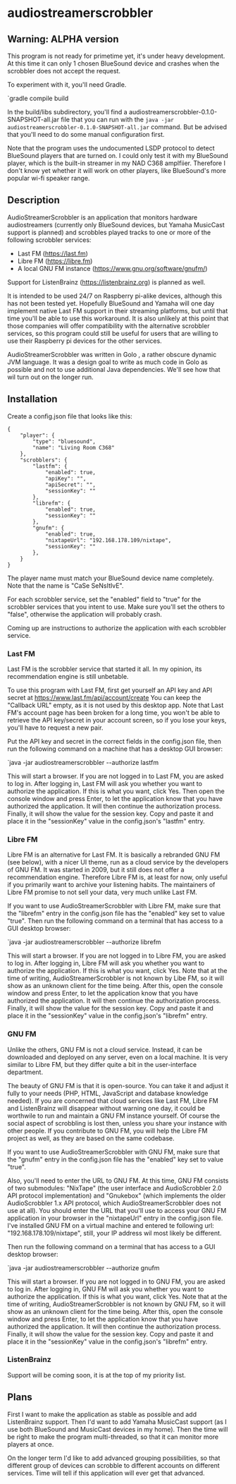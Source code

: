 # audiostreamerscrobbler

## Warning: ALPHA version

This program is not ready for primetime yet, it's under heavy development. At this time it can only 1 chosen BlueSound device and crashes when the scrobbler does not accept the request.

To experiment with it, you'll need Gradle.

`gradle compile build

In the build/libs subdirectory, you'll find a audiostreamerscrobbler-0.1.0-SNAPSHOT-all.jar file that you can run with the `java -jar audiostreamerscrobbler-0.1.0-SNAPSHOT-all.jar` command. But be advised that you'll need to do some manual configuration first.

Note that the program uses the undocumented LSDP protocol to detect BlueSound players that are turned on. I could only test it with my BlueSound player, which is the built-in streamer in my NAD C368 amplfiier. Therefore I don't know yet whether it will work on other players, like BlueSound's more popular wi-fi speaker range.

## Description  

AudioStreamerScrobbler is an application that monitors hardware audiostreamers (currently only BlueSound devices, but Yamaha MusicCast support is planned) and scrobbles played tracks to one or more of the following scrobbler services:

* Last FM (https://last.fm)
* Libre FM (https://libre.fm)
* A local GNU FM instance (https://www.gnu.org/software/gnufm/)

Support for ListenBrainz (https://listenbrainz.org) is planned as well.

It is intended to be used 24/7 on Raspberry pi-alike devices, although this has not been tested yet. Hopefully BlueSound and Yamaha will one day implement native Last FM support in their streaming platforms, but until that time you'll be able to use this workaround. It is also unlikely at this point that those  companies will offer compatibility with the alternative scrobbler services, so this program could still be useful for users that are willing to use their Raspberry pi devices for the other services.

AudioStreamerScrobbler was written in Golo , a rather obscure dynamic JVM language. It was a design goal to write as much code in Golo as possible and not to use additional Java dependencies. We'll see how that wil turn out on the longer run.

## Installation

Create a config.json file that looks like this:

    {
        "player": {
            "type": "bluesound",
            "name": "Living Room C368"
        },
        "scrobblers": {
            "lastfm": {
                "enabled": true,
                "apiKey": "",
                "apiSecret": "",
                "sessionKey": ""
            },
            "librefm": {
                "enabled": true,
                "sessionKey": ""
            },
            "gnufm": {
                "enabled": true,
                "nixtapeUrl": "192.168.178.109/nixtape",
                "sessionKey": ""
            },
        }
    }

The player name must match your BlueSound device name completely. Note that the name is "CaSe SeNsItIvE".

For each scrobbler service, set the "enabled" field to "true" for the scrobbler services that you intent to use. Make sure you'll set the others to "false", otherwise the application will probably crash. 

Coming up are instructions to authorize the application with each scrobbler service.

### Last FM

Last FM is the scrobbler service that started it all. In my opinion, its recommendation engine is still unbetable.

To use this program with Last FM, first get yourself an API key and API secret at https://www.last.fm/api/account/create
You can keep the "Callback URL" empty, as it is not used by this desktop app. Note that Last FM's account page has been broken for a long time,
you won't be able to retrieve the API key/secret in your account screen, so if you lose your keys, you'll have to request a new pair.
	
Put the API key and secret in the correct fields in the config.json file, then run the following command on a machine that has a desktop GUI browser:

`java -jar audiostreamerscrobbler --authorize lastfm

This will start a browser. If you are not logged in to Last FM, you are asked to log in. After logging in, Last FM will ask you whether you want to authorize the application. If this is what you want, click Yes. Then open the console window and press Enter, to let the application know that you have authorized the application. It will then continue the authorization process. Finally, it will show the value for the session key. Copy and paste it and place it in the "sessionKey" value in the config.json's "lastfm" entry.
	
### Libre FM

Libre FM is an alternative for Last FM. It is basically a rebranded GNU FM (see below), with a nicer UI theme, run as a cloud service by the  developers of GNU FM. It was started in 2009, but it still does not offer a recommendation engine. Therefore Libre FM is, at least for now, only useful if you primarily want to archive your listening habits. The maintainers of Libre FM promise to not sell your data, very much unlike Last FM.

If you want to use AudioStreamerScrobbler with Libre FM, make sure that the "librefm" entry in the config.json file has the "enabled" key set to value "true". Then run the following command on a terminal that has access to a GUI desktop browser:

`java -jar audiostreamerscrobbler --authorize librefm

This will start a browser. If you are not logged in to Libre FM, you are asked to log in. After logging in, Libre FM will ask you whether you want to authorize the application. If this is what you want, click Yes. Note that at the time of writing, AudioStreamerScrobbler is not known by Libe FM, so it will show as an unknown client for the time being. After this,  open the console window and press Enter, to let the application know that you have authorized the application. It will then continue the authorization process. Finally, it will show the value for the session key. Copy and paste it and place it in the "sessionKey" value in the config.json's "librefm" entry.

### GNU FM

Unlike the others, GNU FM is not a cloud service. Instead, it can be downloaded and deployed on any server, even on a local machine. It is very similar to Libre FM, but they differ quite a bit in the user-interface department. 

The beauty of GNU FM is that it is open-source. You can take it and adjust it fully to your needs (PHP, HTML, JavaScript and database knowledge needed). If you are concerned that cloud services like Last FM, Libre FM and ListenBrainz will disappear without warning one day, it could be worthwile to run and maintain a GNU FM instance yourself. Of course the social aspect of scrobbling is lost then, unless you share your instance with other people. If you contribute to GNU FM, you will help the Libre FM project as well, as they are based on the same codebase.

If you want to use AudioStreamerScrobbler with GNU FM, make sure that the "gnufm" entry in the config.json file has the "enabled" key set to value "true". 

Also, you'll need to enter the URL to GNU FM. At this time, GNU FM consists of two submodules: "NixTape" (the user interface and AudioScrobbler 2.0 API protocol implementation) and "Gnukebox" (which implements the older AudioScrobbler 1.x API protocol, which AudioStreamerScrobbler does not use at all). You should enter the URL that you'll use to access your GNU FM application in your browser in the "nixtapeUrl" entry in the config.json file. I've installed GNU FM on a virtual machine and entered te following url: "192.168.178.109/nixtape", still, your IP address wil most likely be different.

Then run the following command on a terminal that has access to a GUI desktop browser:

`java -jar audiostreamerscrobbler --authorize gnufm

This will start a browser. If you are not logged in to GNU FM, you are asked to log in. After logging in, GNU FM will ask you whether you want to authorize the application. If this is what you want, click Yes. Note that at the time of writing, AudioStreamerScrobbler is not known by GNU FM, so it will show as an unknown client for the time being. After this,  open the console window and press Enter, to let the application know that you have authorized the application. It will then continue the authorization process. Finally, it will show the value for the session key. Copy and paste it and place it in the "sessionKey" value in the config.json's "librefm" entry.

### ListenBrainz

Support will be coming soon, it is at the top of my priority list.

## Plans

First I want to make the application as stable as possible and add ListenBrainz support. Then I'd want to add Yamaha MusicCast support (as I use both BlueSound and MusicCast devices in my home). Then the time will be right to make the program multi-threaded, so that it can monitor more players at once.

On the longer term I'd like to add advanced grouping possibilities, so that different group of devices can scrobble to different accounts on different services. Time will tell if this application will ever get that advanced.